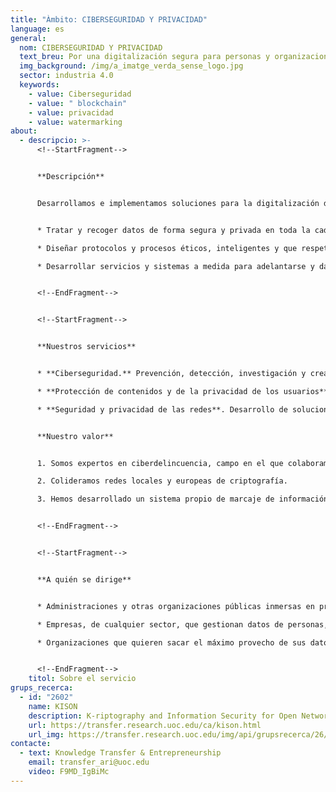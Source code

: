 ```yaml
---
title: "Àmbito: CIBERSEGURIDAD Y PRIVACIDAD"
language: es
general:
  nom: CIBERSEGURIDAD Y PRIVACIDAD
  text_breu: Por una digitalización segura para personas y organizaciones.
  img_background: /img/a_imatge_verda_sense_logo.jpg
  sector: industria 4.0
  keywords:
    - value: Ciberseguridad
    - value: " blockchain"
    - value: privacidad
    - value: watermarking
about:
  - descripcio: >-
      <!--StartFragment-->


      **Descripción**


      Desarrollamos e implementamos soluciones para la digitalización de tu empresa o servicio que ponen al frente la seguridad y la privacidad de tus datos y los de tus clientes. Para hacerlo, creamos soluciones avanzadas en tecnologías de criptografía y blockchain. El objetivo es:


      * Tratar y recoger datos de forma segura y privada en toda la cadena de producción y de servicios.

      * Diseñar protocolos y procesos éticos, inteligentes y que respetan la privacidad de datos para optimizar tiempos y recursos en la gestión digital de tu organización.

      * Desarrollar servicios y sistemas a medida para adelantarse y dar respuesta a las amenazas en las comunicaciones electrónicas y los sistemas públicos de información digital.


      <!--EndFragment-->


      <!--StartFragment-->


      **Nuestros servicios**


      * **Ciberseguridad.** Prevención, detección, investigación y creación de herramientas para dar respuesta a incidentes o amenazas en las redes de comunicaciones electrónicas y sistemas de información públicos.

      * **Protección de contenidos y de la privacidad de los usuarios**. Sistemas de marcaje y encriptación para la transmisión y almacenamiento seguro de datos e información multimedia.

      * **Seguridad y privacidad de las redes**. Desarrollo de soluciones a medida en función del tipo de red (peer-to-peer, ad hoc, sensores y RFID, sociales en línea, vehiculares, IoT...).


      **Nuestro valor**


      1. Somos expertos en ciberdelincuencia, campo en el que colaboramos con los cuerpos de policía locales (EUROPOL).

      2. Colideramos redes locales y europeas de criptografía.

      3. Hemos desarrollado un sistema propio de marcaje de información multimedia robusto e imperceptible para protegerse contra la piratería sin alterar la transferencia de datos.


      <!--EndFragment-->


      <!--StartFragment-->


      **A quién se dirige**


      * Administraciones y otras organizaciones públicas inmersas en procesos de digitalización de sus servicios. 

      * Empresas, de cualquier sector, que gestionan datos de personas, productos y procesos industriales que hay que proteger, como por ejemplo datos privados de los clientes o gestión de derechos y propiedad intelectual.

      * Organizaciones que quieren sacar el máximo provecho de sus datos cumpliendo con los máximos estándares de seguridad y privacidad. 


      <!--EndFragment-->
    titol: Sobre el servicio
grups_recerca:
  - id: "2602"
    name: KISON
    description: K-riptography and Information Security for Open Networks
    url: https://transfer.research.uoc.edu/ca/kison.html
    url_img: https://transfer.research.uoc.edu/img/api/grupsrecerca/26/image/1594286715997
contacte:
  - text: Knowledge Transfer & Entrepreneurship
    email: transfer_ari@uoc.edu
    video: F9MD_IgBiMc
---
```

